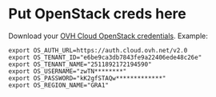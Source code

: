 # Put OpenStack creds here

Download your [OVH Cloud OpenStack credentials](https://horizon.cloud.ovh.net/project/access_and_security/api_access/openrc/).
Example:

	export OS_AUTH_URL=https://auth.cloud.ovh.net/v2.0
	export OS_TENANT_ID="e6be9ca3db7843fe9a22406ede48c26e"
	export OS_TENANT_NAME="2511892172194590"
	export OS_USERNAME="zwTN********"
	export OS_PASSWORD="kK2gfSTAQw*************"
	export OS_REGION_NAME="GRA1"
